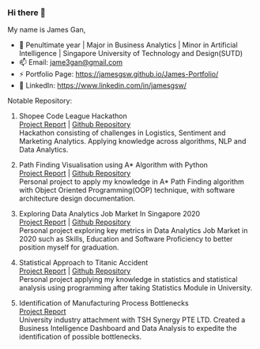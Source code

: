 ### Hi there 👋

My name is James Gan,

- 📖   Penultimate year | Major in Business Analytics | Minor in Artificial Intelligence | Singapore University of Technology and Design(SUTD)
- 📫   Email: jame3gan@gmail.com
- ⚡   Portfolio Page: https://jamesgsw.github.io/James-Portfolio/
- 🔗   LinkedIn: https://www.linkedin.com/in/jamesgsw/


Notable Repository:
1. Shopee Code League Hackathon<br/>
[Project Report](https://jamesgsw.github.io/James-Portfolio/projects/shopee-code-league/) | [Github Repository](https://github.com/jamesgsw/Shopee-Code-League-2020) <br/>
Hackathon consisting of challenges in Logistics, Sentiment and Marketing Analytics. Applying knowledge across algorithms, NLP and Data Analytics.

2. Path Finding Visualisation using A* Algorithm with Python<br/>
[Project Report](https://jamesgsw.github.io/James-Portfolio/projects/path-finding-astar-algorithm/) | [Github Repository](https://github.com/jamesgsw/Path-Finding-Algorithm-with-Visulisation) <br/>
Personal project to apply my knowledge in A* Path Finding algorithm with Object Oriented Programming(OOP) technique, with software architecture design documentation.
 
3. Exploring Data Analytics Job Market In Singapore 2020 <br/>
[Project Report](https://jamesgsw.github.io/James-Portfolio/projects/job-market/) | [Github Repository](https://github.com/jamesgsw/Exploring-Data-and-Analytics-Job-Market-Outlook-in-Singapore-2020) <br/>
Personal project exploring key metrics in  Data Analytics Job Market in 2020 such as Skills, Education and Software Proficiency to better position myself for graduation.

4. Statistical Approach to Titanic Accident <br/>
[Project Report](https://jamesgsw.github.io/James-Portfolio/projects/titanic-accident/) | [Github Repository](https://github.com/jamesgsw/A-Statistical-Approach-to-the-Titanic-Accident) <br/>
Personal project applying my knowledge in statistics and statistical analysis using programming after taking Statistics Module in University.

5. Identification of Manufacturing Process Bottlenecks <br/>
[Project Report](https://jamesgsw.github.io/James-Portfolio/projects/tsh-manufacturing-bottleneck/) <br/>
University industry attachment with TSH Synergy PTE LTD. Created a Business Intelligence Dashboard and Data Analysis to expedite the identification of possible bottlenecks.

<!--
- 🌱 I’m currently learning ...
- 👯 I’m looking to collaborate on ...
- 🤔 I’m looking for help with ...
- 💬 Ask me about ...
- 🌐   About me: 
-->

